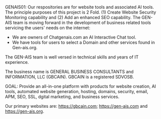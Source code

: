 GENAIS01: 
Our respositories are for website tools and associated AI tools. 
The principle purposes of this project is 2 Fold. (1) Create Website Security Monitoring capability and (2) Add an enhanced SEO capability. 
The GEN-AIS team is moving forward in the development of business related tools servicing the users' needs on the internet:
  * We are owners of Chatgenais.com an AI Interactive Chat tool.
  * We have tools for users to select a Domain and other services found in Gen-ais.org. 

The GEN-AIS team is well versed in technical skills and years of IT experience.  

The business name is GENERAL BUSINESS CONSULTANTS and INFORMATION, LLC (GBCAIN).  GBCAIN is a registered SDVOSB. 

GOAL: 
Provide an all-in-one platform with products for website creation, AI tools, automated website generation, hosting, domains, security, email, APM, SEO, SSL, dgital marketing, and business services.

Our primary websites are: https://gbcain.com; https://gen-ais.com and https://gen-ais.org. 
